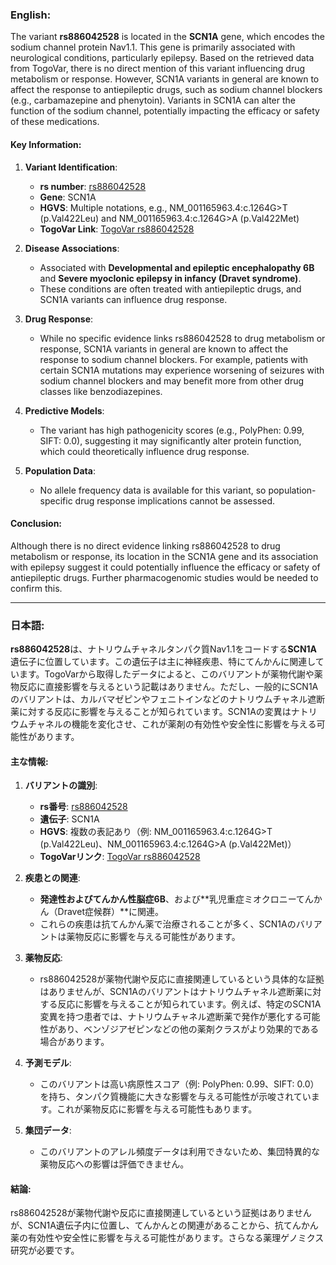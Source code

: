 ### English:
The variant **rs886042528** is located in the **SCN1A** gene, which encodes the sodium channel protein Nav1.1. This gene is primarily associated with neurological conditions, particularly epilepsy. Based on the retrieved data from TogoVar, there is no direct mention of this variant influencing drug metabolism or response. However, SCN1A variants in general are known to affect the response to antiepileptic drugs, such as sodium channel blockers (e.g., carbamazepine and phenytoin). Variants in SCN1A can alter the function of the sodium channel, potentially impacting the efficacy or safety of these medications.

#### Key Information:
1. **Variant Identification**:
   - **rs number**: [rs886042528](https://identifiers.org/dbsnp/rs886042528)
   - **Gene**: SCN1A
   - **HGVS**: Multiple notations, e.g., NM_001165963.4:c.1264G>T (p.Val422Leu) and NM_001165963.4:c.1264G>A (p.Val422Met)
   - **TogoVar Link**: [TogoVar rs886042528](https://togovar.org/variant/tgv417503323)

2. **Disease Associations**:
   - Associated with **Developmental and epileptic encephalopathy 6B** and **Severe myoclonic epilepsy in infancy (Dravet syndrome)**.
   - These conditions are often treated with antiepileptic drugs, and SCN1A variants can influence drug response.

3. **Drug Response**:
   - While no specific evidence links rs886042528 to drug metabolism or response, SCN1A variants in general are known to affect the response to sodium channel blockers. For example, patients with certain SCN1A mutations may experience worsening of seizures with sodium channel blockers and may benefit more from other drug classes like benzodiazepines.

4. **Predictive Models**:
   - The variant has high pathogenicity scores (e.g., PolyPhen: 0.99, SIFT: 0.0), suggesting it may significantly alter protein function, which could theoretically influence drug response.

5. **Population Data**:
   - No allele frequency data is available for this variant, so population-specific drug response implications cannot be assessed.

#### Conclusion:
Although there is no direct evidence linking rs886042528 to drug metabolism or response, its location in the SCN1A gene and its association with epilepsy suggest it could potentially influence the efficacy or safety of antiepileptic drugs. Further pharmacogenomic studies would be needed to confirm this.

---

### 日本語:
**rs886042528**は、ナトリウムチャネルタンパク質Nav1.1をコードする**SCN1A**遺伝子に位置しています。この遺伝子は主に神経疾患、特にてんかんに関連しています。TogoVarから取得したデータによると、このバリアントが薬物代謝や薬物反応に直接影響を与えるという記載はありません。ただし、一般的にSCN1Aのバリアントは、カルバマゼピンやフェニトインなどのナトリウムチャネル遮断薬に対する反応に影響を与えることが知られています。SCN1Aの変異はナトリウムチャネルの機能を変化させ、これが薬剤の有効性や安全性に影響を与える可能性があります。

#### 主な情報:
1. **バリアントの識別**:
   - **rs番号**: [rs886042528](https://identifiers.org/dbsnp/rs886042528)
   - **遺伝子**: SCN1A
   - **HGVS**: 複数の表記あり（例: NM_001165963.4:c.1264G>T (p.Val422Leu)、NM_001165963.4:c.1264G>A (p.Val422Met)）
   - **TogoVarリンク**: [TogoVar rs886042528](https://togovar.org/variant/tgv417503323)

2. **疾患との関連**:
   - **発達性およびてんかん性脳症6B**、および**乳児重症ミオクロニーてんかん（Dravet症候群）**に関連。
   - これらの疾患は抗てんかん薬で治療されることが多く、SCN1Aのバリアントは薬物反応に影響を与える可能性があります。

3. **薬物反応**:
   - rs886042528が薬物代謝や反応に直接関連しているという具体的な証拠はありませんが、SCN1Aのバリアントはナトリウムチャネル遮断薬に対する反応に影響を与えることが知られています。例えば、特定のSCN1A変異を持つ患者では、ナトリウムチャネル遮断薬で発作が悪化する可能性があり、ベンゾジアゼピンなどの他の薬剤クラスがより効果的である場合があります。

4. **予測モデル**:
   - このバリアントは高い病原性スコア（例: PolyPhen: 0.99、SIFT: 0.0）を持ち、タンパク質機能に大きな影響を与える可能性が示唆されています。これが薬物反応に影響を与える可能性もあります。

5. **集団データ**:
   - このバリアントのアレル頻度データは利用できないため、集団特異的な薬物反応への影響は評価できません。

#### 結論:
rs886042528が薬物代謝や反応に直接関連しているという証拠はありませんが、SCN1A遺伝子内に位置し、てんかんとの関連があることから、抗てんかん薬の有効性や安全性に影響を与える可能性があります。さらなる薬理ゲノミクス研究が必要です。

